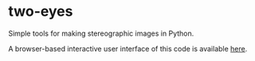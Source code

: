 # two-eyes
Simple tools for making stereographic images in Python.

A browser-based interactive user interface of this code is available [here](https://colab.research.google.com/github/zkbt/two-eyes/blob/master/notebooks/make_your_own_stereographs.ipynb).

